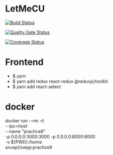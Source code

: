 # LetMeCU

[![Build Status](https://app.travis-ci.com/swsnu/swpp2021-team11.svg?branch=master)](https://app.travis-ci.com/swsnu/swpp2021-team11)

[![Quality Gate Status](https://sonarcloud.io/api/project_badges/measure?project=swsnu_swpp2021-team11&metric=alert_status)](https://sonarcloud.io/dashboard?id=swsnu_swpp2021-team11)

[![Coverage Status](https://coveralls.io/repos/github/swsnu/swpp2021-teamX/badge.svg?branch=main)](https://coveralls.io/github/swsnu/swpp2021-teamX?branch=main)


# Frontend
- $ yarn
- $ yarn add redux react-redux @reduxjs/toolkit
- $ yarn add react-select


# docker
docker run --rm -it \
--ipc=host \
--name "practice8" \
-p 0.0.0.0:3000:3000 -p 0.0.0.0:8000:8000 \
-v ${PWD}:/home \
snuspl/swpp:practice8
